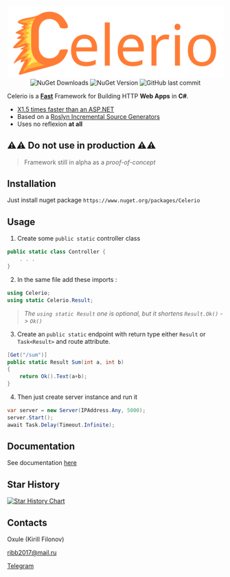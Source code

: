 <p align="center">
    <img src="https://raw.githubusercontent.com/Oxule/Celerio/main/Design/logo_full.svg" alt="Celerio Logo"/>
    <img alt="NuGet Downloads" src="https://img.shields.io/nuget/dt/Celerio">
    <img alt="NuGet Version" src="https://img.shields.io/nuget/vpre/Celerio">
    <img alt="GitHub last commit" src="https://img.shields.io/github/last-commit/Oxule/Celerio">
</p>


Celerio is a [**Fast**](BENCHMARKS.MD) Framework for Building HTTP **Web Apps** in **C#**.

* [X1.5 times faster than an ASP.NET](BENCHMARKS.MD)
* Based on a [Roslyn Incremental Source Generators](https://github.com/dotnet/roslyn/blob/main/docs/features/incremental-generators.md)
* Uses no reflexion **at all**

## ⚠️⚠️ **Do not use in production** ⚠️⚠️
> Framework still in alpha as a *proof-of-concept*

## Installation
Just install nuget package `https://www.nuget.org/packages/Celerio`

## Usage

1. Create some `public static` controller class
```csharp
public static class Controller {
    . . .
}
```

2. In the same file add these imports :
```csharp
using Celerio;
using static Celerio.Result;
```
> *The `using static Result` one is optional, but it shortens `Result.Ok()` -> `Ok()`*

3. Create an `public static` endpoint with return type either `Result` or `Task<Result>` and route attribute.

```csharp
[Get("/sum")]
public static Result Sum(int a, int b)
{
    return Ok().Text(a+b);
}
```

4. Then just create server instance and run it

```csharp
var server = new Server(IPAddress.Any, 5000);
server.Start();
await Task.Delay(Timeout.Infinite);
```

## Documentation
See documentation [here](DOCS.md)

## Star History

[![Star History Chart](https://api.star-history.com/svg?repos=Oxule/Celerio&type=Date)](https://www.star-history.com/#Oxule/Celerio&Date)

## Contacts
Oxule (Kirill Filonov)

[ribb2017@mail.ru](mailto://ribb2017@mail.ru)

[Telegram](https://t.me/Oxule)